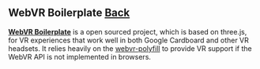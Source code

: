 ## WebVR Boilerplate [Back](./../VR.md)

[**WebVR Boilerplate**](https://github.com/borismus/webvr-boilerplate) is a open sourced project, which is based on three.js, for VR experiences that work well in both Google Cardboard and other VR headsets. It relies heavily on the [webvr-polyfill](https://github.com/borismus/webvr-polyfill) to provide VR support if the WebVR API is not implemented in browsers.
